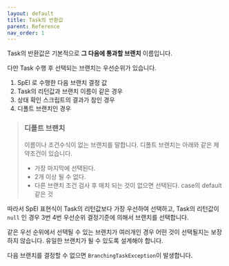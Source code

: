 ```yaml
---
layout: default
title: Task의 반환값
parent: Reference
nav_order: 1
---
```


Task의 반환값은 기본적으로 **그 다음에 통과할 브랜치** 이름입니다. 

다만 Task 수행 후 선택되는 브랜치는 우선순위가 있습니다.

1. SpEl 로 수행한 다음 브랜치 결정 값
2. Task의 리턴값과 브랜치 이름이 같은 경우
3. 상태 확인 스크립트의 결과가 참인 경우
4. 디폴트 브랜치인 경우

> ### 디폴트 브랜치
>이름이나 조건수식이 없는 브랜치를 말합니다. 디폴트 브랜치는 아래와   같은 제약조건이 있습니다.
>* 가장 마지막에 선택된다.
>* 2개 이상 될 수 없다.
>* 다른 브랜치 조건 검사 후 매치 되는 것이 없으면 선택된다. case의 default 같은 것

따라서 SpEl 표현식이 Task의 리턴값보다 가장 우선하여 선택하고, Task의 리턴값이 `null` 인 경우 3번 4번 우선순위 결정기준에 의해서 브랜치를 선택합니다.

같은 우선 순위에서 선택될 수 있는 브랜치가 여러개인 경우 어떤 것이 선택될지는 보장하지 않습니다. 유일한 브랜치가 될 수 있도록 설계해야 합니다.

다음 브랜치를 결정할 수 없으면 `BranchingTaskException`이 발생합니다.


